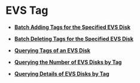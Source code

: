 # EVS Tag<a name="evs_04_3010"></a>

-   **[Batch Adding Tags for the Specified EVS Disk](batch-adding-tags-for-the-specified-evs-disk.md)**  

-   **[Batch Deleting Tags for the Specified EVS Disk](batch-deleting-tags-for-the-specified-evs-disk.md)**  

-   **[Querying Tags of an EVS Disk](querying-tags-of-an-evs-disk.md)**  

-   **[Querying the Number of EVS Disks by Tag](querying-the-number-of-evs-disks-by-tag.md)**  

-   **[Querying Details of EVS Disks by Tag](querying-details-of-evs-disks-by-tag.md)**  


